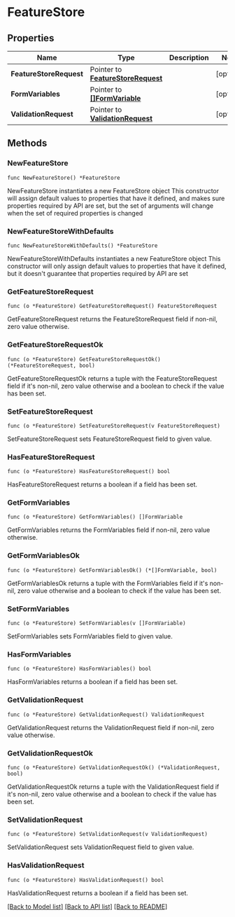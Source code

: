 # FeatureStore

## Properties

Name | Type | Description | Notes
------------ | ------------- | ------------- | -------------
**FeatureStoreRequest** | Pointer to [**FeatureStoreRequest**](FeatureStoreRequest.md) |  | [optional] 
**FormVariables** | Pointer to [**[]FormVariable**](FormVariable.md) |  | [optional] 
**ValidationRequest** | Pointer to [**ValidationRequest**](ValidationRequest.md) |  | [optional] 

## Methods

### NewFeatureStore

`func NewFeatureStore() *FeatureStore`

NewFeatureStore instantiates a new FeatureStore object
This constructor will assign default values to properties that have it defined,
and makes sure properties required by API are set, but the set of arguments
will change when the set of required properties is changed

### NewFeatureStoreWithDefaults

`func NewFeatureStoreWithDefaults() *FeatureStore`

NewFeatureStoreWithDefaults instantiates a new FeatureStore object
This constructor will only assign default values to properties that have it defined,
but it doesn't guarantee that properties required by API are set

### GetFeatureStoreRequest

`func (o *FeatureStore) GetFeatureStoreRequest() FeatureStoreRequest`

GetFeatureStoreRequest returns the FeatureStoreRequest field if non-nil, zero value otherwise.

### GetFeatureStoreRequestOk

`func (o *FeatureStore) GetFeatureStoreRequestOk() (*FeatureStoreRequest, bool)`

GetFeatureStoreRequestOk returns a tuple with the FeatureStoreRequest field if it's non-nil, zero value otherwise
and a boolean to check if the value has been set.

### SetFeatureStoreRequest

`func (o *FeatureStore) SetFeatureStoreRequest(v FeatureStoreRequest)`

SetFeatureStoreRequest sets FeatureStoreRequest field to given value.

### HasFeatureStoreRequest

`func (o *FeatureStore) HasFeatureStoreRequest() bool`

HasFeatureStoreRequest returns a boolean if a field has been set.

### GetFormVariables

`func (o *FeatureStore) GetFormVariables() []FormVariable`

GetFormVariables returns the FormVariables field if non-nil, zero value otherwise.

### GetFormVariablesOk

`func (o *FeatureStore) GetFormVariablesOk() (*[]FormVariable, bool)`

GetFormVariablesOk returns a tuple with the FormVariables field if it's non-nil, zero value otherwise
and a boolean to check if the value has been set.

### SetFormVariables

`func (o *FeatureStore) SetFormVariables(v []FormVariable)`

SetFormVariables sets FormVariables field to given value.

### HasFormVariables

`func (o *FeatureStore) HasFormVariables() bool`

HasFormVariables returns a boolean if a field has been set.

### GetValidationRequest

`func (o *FeatureStore) GetValidationRequest() ValidationRequest`

GetValidationRequest returns the ValidationRequest field if non-nil, zero value otherwise.

### GetValidationRequestOk

`func (o *FeatureStore) GetValidationRequestOk() (*ValidationRequest, bool)`

GetValidationRequestOk returns a tuple with the ValidationRequest field if it's non-nil, zero value otherwise
and a boolean to check if the value has been set.

### SetValidationRequest

`func (o *FeatureStore) SetValidationRequest(v ValidationRequest)`

SetValidationRequest sets ValidationRequest field to given value.

### HasValidationRequest

`func (o *FeatureStore) HasValidationRequest() bool`

HasValidationRequest returns a boolean if a field has been set.


[[Back to Model list]](../README.md#documentation-for-models) [[Back to API list]](../README.md#documentation-for-api-endpoints) [[Back to README]](../README.md)


